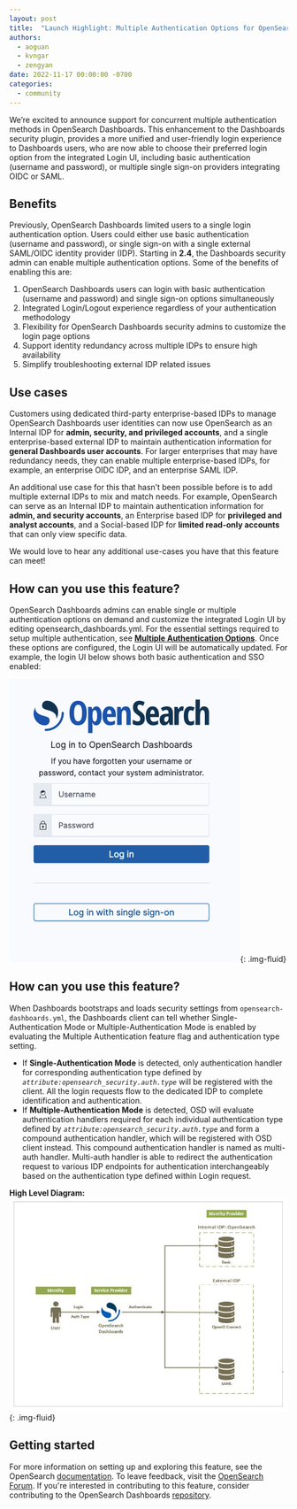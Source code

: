 ```yaml
---
layout: post
title:  "Launch Highlight: Multiple Authentication Options for OpenSearch Dashboards"
authors: 
  - aoguan
  - kvngar
  - zengyan
date: 2022-11-17 00:00:00 -0700
categories: 
  - community
---
```


We’re excited to announce support for concurrent multiple authentication methods in OpenSearch Dashboards. This enhancement to the Dashboards security plugin, provides a more unified and user-friendly login experience to Dashboards users, who are now able to choose their preferred login option from the integrated Login UI, including basic authentication (username and password), or multiple single sign-on providers integrating OIDC or SAML.

## Benefits

Previously, OpenSearch Dashboards limited users to a single login authentication option. Users could either use basic authentication (username and password), or single sign-on with a single external SAML/OIDC identity provider (IDP). Starting in **2.4**, the Dashboards security admin can enable multiple authentication options. Some of the benefits of enabling this are:

1. OpenSearch Dashboards users can login with basic authentication (username and password) and single sign-on options simultaneously
2. Integrated Login/Logout experience regardless of your authentication methodology
3. Flexibility for OpenSearch Dashboards security admins to customize the login page options
4. Support identity redundancy across multiple IDPs to ensure high availability
5. Simplify troubleshooting external IDP related issues

## Use cases

Customers using dedicated third-party enterprise-based IDPs to manage OpenSearch Dashboards user identities can now use OpenSearch as an Internal IDP for **admin, security, and privileged accounts**, and a single enterprise-based external IDP to maintain authentication information for **general Dashboards user accounts**. For larger enterprises that may have redundancy needs, they can enable multiple enterprise-based IDPs, for example, an enterprise OIDC IDP, and an enterprise SAML IDP.

An additional use case for this that hasn’t been possible before is to add multiple external IDPs to mix and match needs. For example, OpenSearch can serve as an Internal IDP to maintain authentication information for **admin, and security accounts**, an Enterprise based IDP for **privileged and analyst accounts**, and a Social-based IDP for **limited read-only accounts** that can only view specific data.

We would love to hear any additional use-cases you have that this feature can meet!

## How can you use this feature?

OpenSearch Dashboards admins can enable single or multiple authentication options on demand and customize the integrated Login UI by editing opensearch_dashboards.yml. For the essential settings required to setup multiple authentication, see [**Multiple Authentication Options**]({{site.url}}{{site.baseurl}}/security-plugin/configuration/multi-auth/). Once these options are configured, the Login UI will be automatically updated. For example, the login UI below shows both basic authentication and SSO enabled:

![Default Login UI](/assets/media/blog-images/2022-11-14-multiple-authentication/default-login-ui.png){: .img-fluid}

## How can you use this feature?

When Dashboards bootstraps and loads security settings from `opensearch-dashboards.yml`, the Dashboards client can tell whether Single-Authentication Mode or Multiple-Authentication Mode is enabled by evaluating the Multiple Authentication feature flag and authentication type setting.

* If **Single-Authentication Mode** is detected, only authentication handler for corresponding authentication type defined by *`attribute:opensearch_security.auth.type`* will be registered with the client. All the login requests flow to the dedicated IDP to complete identification and authentication.
* If **Multiple-Authentication Mode** is detected, OSD will evaluate authentication handlers required for each individual authentication type defined by *`attribute:opensearch_security.auth.type`* and form a compound authentication handler, which will be registered with OSD client instead. This compound authentication handler is named as multi-auth handler. Multi-auth handler is able to redirect the authentication request to various IDP endpoints for authentication interchangeably based on the authentication type defined within Login request. 

**High Level Diagram:**
![High Level Diagram](/assets/media/blog-images/2022-11-14-multiple-authentication/high-level-diagram.png){: .img-fluid}

## Getting started

For more information on setting up and exploring this feature, see the OpenSearch [documentation]({{site.url}}{{site.baseurl}}/security-plugin/configuration/multi-auth/). To leave feedback, visit the [OpenSearch Forum](https://forum.opensearch.org/t/feedback-experimental-feature-connect-to-external-data-sources/11144). If you're interested in contributing to this feature, consider contributing to the OpenSearch Dashboards [repository](https://github.com/opensearch-project/security-dashboards-plugin).
